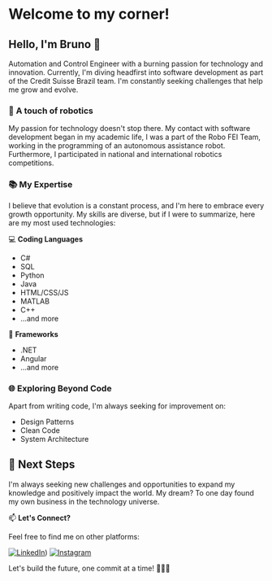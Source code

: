 # Welcome to my corner! 

## Hello, I'm Bruno 👋

Automation and Control Engineer with a burning passion for technology and innovation. Currently, I'm diving headfirst into software development as part of the Credit Suisse Brazil team.
I'm constantly seeking challenges that help me grow and evolve.

### 🤖 **A touch of robotics**

My passion for technology doesn't stop there. My contact with software development began in my academic life, I was a part of the Robo FEI Team, working in the programming of an autonomous assistance robot. Furthermore, I participated in national and international robotics competitions.

### 📚 **My Expertise**

I believe that evolution is a constant process, and I'm here to embrace every growth opportunity. My skills are diverse, but if I were to summarize, here are my most used technologies:

💻 **Coding Languages**

- C#
- SQL
- Python
- Java
- HTML/CSS/JS
- MATLAB
- C++
- ...and more

🚀 **Frameworks**

- .NET
- Angular
- ...and more

### 🌐 **Exploring Beyond Code**

Apart from writing code, I'm always seeking for improvement on:

- Design Patterns
- Clean Code
- System Architecture

## 🌟 Next Steps

I'm always seeking new challenges and opportunities to expand my knowledge and positively impact the world. My dream? To one day found my own business in the technology universe.

📫 **Let's Connect?**

Feel free to find me on other platforms:

[![LinkedIn](https://img.shields.io/badge/LinkedIn-000?style=for-the-badge&logo=linkedin&logoColor=0E76A8)](https://www.linkedin.com/in/brunofreitasv/))
[![Instagram](https://img.shields.io/badge/Instagram-000?style=for-the-badge&logo=instagram)](https://www.instagram.com/bruno_freitasv/)

Let's build the future, one commit at a time! 👨‍💻🌟
